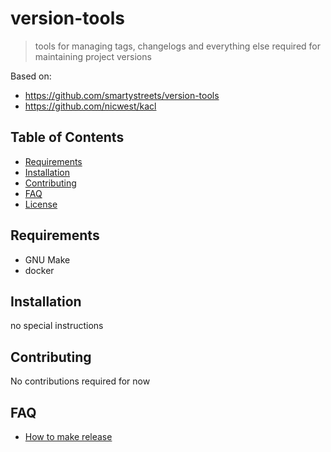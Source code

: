 # version-tools

> tools for managing tags, changelogs and everything else required for maintaining project versions 

Based on:
 - https://github.com/smartystreets/version-tools
 - https://github.com/nicwest/kacl
 
## Table of Contents
  
 - [Requirements](#requirements)
 - [Installation](#installation)
 - [Contributing](#contributing)
 - [FAQ](#faq)
 - [License](#license)
 
## Requirements

 - GNU Make
 - docker

## Installation

no special instructions

## Contributing
No contributions required for now

## FAQ

 - [How to make release](src/faq/how-to-release.md)
 

